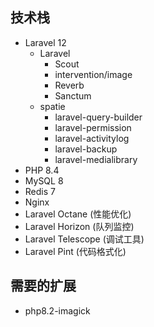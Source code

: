 ## 技术栈

-   Laravel 12
    -   Laravel
        -   Scout
        -   intervention/image
        -   Reverb
        -   Sanctum
    -   spatie
        -   laravel-query-builder
        -   laravel-permission
        -   laravel-activitylog
        -   laravel-backup
        -   laravel-medialibrary
-   PHP 8.4
-   MySQL 8
-   Redis 7
-   Nginx
-   Laravel Octane (性能优化)
-   Laravel Horizon (队列监控)
-   Laravel Telescope (调试工具)
-   Laravel Pint (代码格式化)

## 需要的扩展

-   php8.2-imagick
